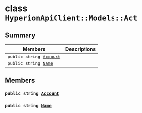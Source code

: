 # class `HyperionApiClient::Models::Act` 

## Summary

 Members                        | Descriptions                                
--------------------------------|---------------------------------------------
`public string `[`Account`](#class_hyperion_api_client_1_1_models_1_1_act_1a8edb7e614aa530a58c647d8d273b1d8b) | 
`public string `[`Name`](#class_hyperion_api_client_1_1_models_1_1_act_1a7ee9065718e6628dc7791b756fa6c0f9) | 

## Members

### `public string `[`Account`](#class_hyperion_api_client_1_1_models_1_1_act_1a8edb7e614aa530a58c647d8d273b1d8b) 

### `public string `[`Name`](#class_hyperion_api_client_1_1_models_1_1_act_1a7ee9065718e6628dc7791b756fa6c0f9) 

